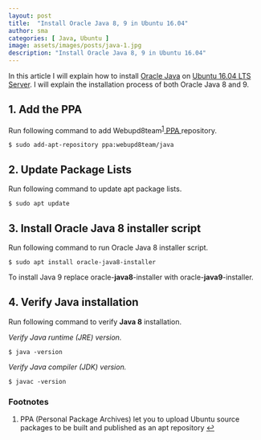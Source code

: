 ```yaml
---
layout: post
title:  "Install Oracle Java 8, 9 in Ubuntu 16.04"
author: sma
categories: [ Java, Ubuntu ]
image: assets/images/posts/java-1.jpg
description: "Install Oracle Java 8, 9 in Ubuntu 16.04"
---
```


In this article I will explain how to install [Oracle Java](https://www.oracle.com/java/) on [Ubuntu 16.04 LTS Server](http://releases.ubuntu.com/16.04/). I will explain the installation process of both Oracle Java 8 and 9.

## 1. Add the PPA
Run following command to add Webupd8team<sup>[1]</sup><a href="#ppa"> PPA </a> repository.

```
$ sudo add-apt-repository ppa:webupd8team/java
```

## 2. Update Package Lists
Run following command to update apt package lists.

```
$ sudo apt update
```

## 3. Install Oracle Java 8 installer script
Run following command to run Oracle Java 8 installer script.

```
$ sudo apt install oracle-java8-installer
```

To install Java 9 replace oracle-**java8**-installer with oracle-**java9**-installer.

## 4. Verify Java installation
Run following command to verify **Java 8** installation.

_Verify Java runtime (JRE) version._

```
$ java -version
```

_Verify Java compiler (JDK) version._

```
$ javac -version
```


### Footnotes
1. <a id="ppa">PPA</a> (Personal Package Archives) let you to upload Ubuntu source packages to be built and published as an apt repository [$\hookleftarrow$](#a1)



[1]: https://launchpad.net/~webupd8team/+archive/ubuntu/java
